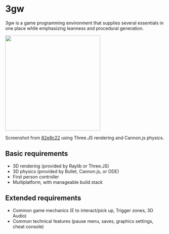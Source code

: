 # 3gw

3gw is a game programming environment that supplies several essentials in one place while emphasizing leanness and procedural generation.

<img src="https://github.com/SamyBencherif/3gw/assets/10871454/4d2799df-9867-4baf-88cd-fefbe871b36b" width=300 />

Screenshot from [82e8c22](https://github.com/SamyBencherif/3gw/commit/82e8c22d2261f6648b66564825de7ef3d2df2e10) using Three.JS rendering and Cannon.js physics.

## Basic requirements

- 3D rendering (provided by Raylib or Three.JS)
- 3D physics (provided by Bullet, Cannon.js, or ODE)
- First person controller
- Multiplatform, with manageable build stack

## Extended requirements

- Common game mechanics (E to interact/pick up, Trigger zones, 3D Audio)
- Common technical features (pause menu, saves, graphics settings, cheat console)
